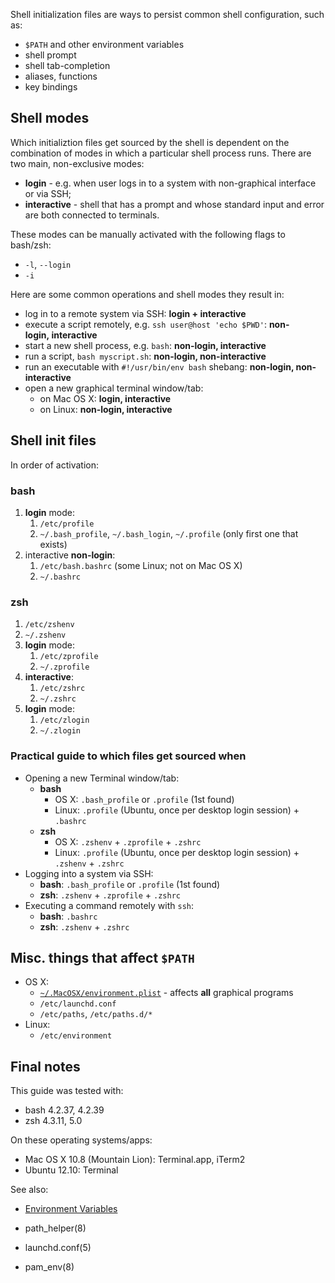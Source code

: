Shell initialization files are ways to persist common shell configuration, such
as:

* `$PATH` and other environment variables
* shell prompt
* shell tab-completion
* aliases, functions
* key bindings


## Shell modes

Which initializtion files get sourced by the shell is dependent on the
combination of modes in which a particular shell process runs. There are two
main, non-exclusive modes:

* **login** - e.g. when user logs in to a system with non-graphical interface or
  via SSH;
* **interactive** - shell that has a prompt and whose standard input and error
  are both connected to terminals.

These modes can be manually activated with the following flags to bash/zsh:

* `-l`, `--login`
* `-i`

Here are some common operations and shell modes they result in:

* log in to a remote system via SSH:
  **login + interactive**
* execute a script remotely, e.g. `ssh user@host 'echo $PWD'`:
  **non-login,&nbsp;interactive**
* start a new shell process, e.g. `bash`:
  **non-login, interactive**
* run a script, `bash myscript.sh`:
  **non-login, non-interactive**
* run an executable with `#!/usr/bin/env bash` shebang:
  **non-login, non-interactive**
* open a new graphical terminal window/tab:
  * on Mac OS X: **login, interactive**
  * on Linux: **non-login, interactive**


## Shell init files

In order of activation:

### bash

1. **login** mode:
   1. `/etc/profile`
   2. `~/.bash_profile`, `~/.bash_login`, `~/.profile` (only first one that exists)
2. interactive **non-login**:
   1. `/etc/bash.bashrc` (some Linux; not on Mac OS X)
   2. `~/.bashrc`

### zsh

1. `/etc/zshenv`
2. `~/.zshenv`
3. **login** mode:
   1. `/etc/zprofile`
   2. `~/.zprofile`
4. **interactive**:
   1. `/etc/zshrc`
   2. `~/.zshrc`
5. **login** mode:
   1. `/etc/zlogin`
   2. `~/.zlogin`

### Practical guide to which files get sourced when

* Opening a new Terminal window/tab:
  * **bash**
     * OS X: `.bash_profile` or `.profile` (1st found)
     * Linux: `.profile` (Ubuntu, once per desktop login session) + `.bashrc`
  * **zsh**
     * OS X: `.zshenv` + `.zprofile` + `.zshrc`
     * Linux: `.profile` (Ubuntu, once per desktop login session) + `.zshenv` + `.zshrc`
* Logging into a system via SSH:
  * **bash**: `.bash_profile` or `.profile` (1st found)
  * **zsh**: `.zshenv` + `.zprofile` + `.zshrc`
* Executing a command remotely with `ssh`:
  * **bash**: `.bashrc`
  * **zsh**: `.zshenv` + `.zshrc`

## Misc. things that affect `$PATH`

* OS X:
  * [`~/.MacOSX/environment.plist`][plist] - affects **all** graphical programs
  * `/etc/launchd.conf`
  * `/etc/paths`, `/etc/paths.d/*`
* Linux:
  * `/etc/environment`

## Final notes

This guide was tested with:

* bash 4.2.37, 4.2.39
* zsh  4.3.11, 5.0

On these operating systems/apps:

* Mac OS X 10.8 (Mountain Lion): Terminal.app, iTerm2
* Ubuntu 12.10: Terminal

See also:

* [Environment Variables](https://help.ubuntu.com/community/EnvironmentVariables)
* path_helper(8)
* launchd.conf(5)
* pam_env(8)


  [plist]:
  http://developer.apple.com/library/mac/#documentation/MacOSX/Conceptual/BPRuntimeConfig/Articles/EnvironmentVars.html#//apple_ref/doc/uid/20002093-113982
